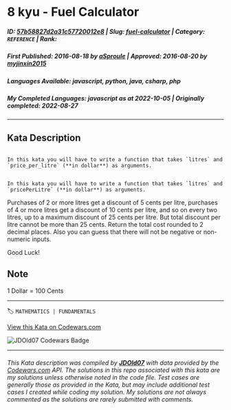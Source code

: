 # 8 kyu - Fuel Calculator 

##### **ID**: [57b58827d2a31c57720012e8](https://www.codewars.com/kata/57b58827d2a31c57720012e8) | **Slug**: [fuel-calculator](https://www.codewars.com/kata/57b58827d2a31c57720012e8) | **Category**: `REFERENCE` | **Rank**: <span style="color:white">8 kyu</span>

##### **First Published**: 2016-08-18 ***by*** [aSproule](https://www.codewars.com/users/aSproule) | **Approved**: 2016-08-20 ***by*** [myjinxin2015](https://www.codewars.com/users/myjinxin2015)

##### **Languages Available**: javascript, python, java, csharp, php

##### **My Completed Languages**: javascript ***as at*** 2022-10-05 | **Originally completed**: 2022-08-27

---

## Kata Description


```if:python,php

In this kata you will have to write a function that takes `litres` and `price_per_litre` (**in dollar**) as arguments. 

```



```if:csharp,java,javascript

In this kata you will have to write a function that takes `litres` and `pricePerLitre` (**in dollar**) as arguments. 

```

Purchases of 2 or more litres get a discount of 5 cents per litre, purchases of 4 or more litres get a discount of 10 cents per litre, and so on every two litres, up to a maximum discount of 25 cents per litre. But total discount per litre cannot be more than 25 cents. Return the total cost rounded to 2 decimal places. Also you can guess that there will not be negative or non-numeric inputs.



Good Luck!





## Note



1 Dollar = 100 Cents

---


🏷 `MATHEMATICS | FUNDAMENTALS`


[View this Kata on Codewars.com](https://www.codewars.com/kata/57b58827d2a31c57720012e8)

![](https://www.codewars.com/users/jdold07/badges/large "JDOld07 Codewars Badge")

---

###### *This Kata description was compiled by [**JDOld07**](https://tpstech.dev) with data provided by the [Codewars.com](https://www.codewars.com) API.  The solutions in this repo associated with this kata are my solutions unless otherwise noted in the code file.  Test cases are generally those as provided in the Kata, but may include additional test cases I created while coding my solution.  My solutions are not always commented as the solutions are rarely submitted with comments.*
